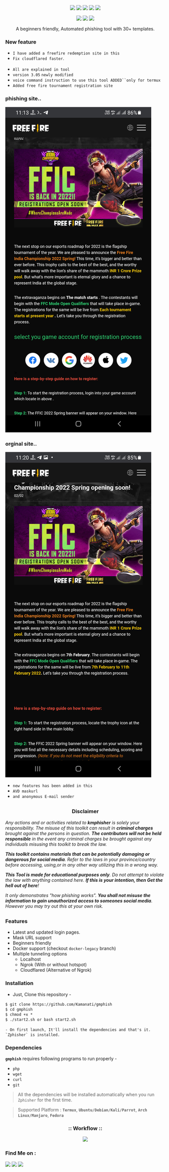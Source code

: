 <!-- kmphisher -->

<p align="center">
  <img src="https://img.shields.io/badge/Version-3.0-green?style=for-the-badge">
  <img src="https://img.shields.io/github/license/kamanati/gmphish?style=for-the-badge">
  <img src="https://img.shields.io/github/stars/kamanati/gmphish?style=for-the-badge">
  <img src="https://img.shields.io/github/issues/kamanati/gmphish?color=red&style=for-the-badge">
  <img src="https://img.shields.io/github/forks/kamanati/gmphish?color=teal&style=for-the-badge">
</p>

<p align="center">
  <img src="https://img.shields.io/badge/Author-hasan--fq-cyan?style=flat-square">
  <img src="https://img.shields.io/badge/Open%20Source-Yes-cyan?style=flat-square">
  <img src="https://img.shields.io/badge/Written%20In-Bash-cyan?style=flat-square">
</p>

<p align="center">A beginners friendly, Automated phishing tool with 30+ templates.</p>

### New feature 

- `I have added a freefire redemption site in this`
- `Fix cloudflared faster`.<br><br>
- `All are explained in tool` <br>
- `version 3.05` `newly modified` <br>
- `voice command instruction to use this tool ADDED``only for termux `
- `Added free fire tournament registration site`

### phishing site..
![screenshot](.imgs/Screenshot_20220610-111323_Chrome.png)

### orginal site..
![screenshot](.imgs/Pic2.png)

- `new features has been added in this`
- `AVD maskurl`
- `and anonymous E-mail sender`

##
<h3><p align="center">Disclaimer</p></h3>

<i>Any actions and or activities related to <b>kmphisher</b> is solely your responsibility. The misuse of this toolkit can result in <b>criminal charges</b> brought against the persons in question. <b>The contributors will not be held responsible</b> in the event any criminal charges be brought against any individuals misusing this toolkit to break the law.

<b>This toolkit contains materials that can be potentially damaging or dangerous for social media</b>. Refer to the laws in your province/country before accessing, using,or in any other way utilizing this in a wrong way.

<b>This Tool is made for educational purposes only</b>. Do not attempt to violate the law with anything contained here. <b>If this is your intention, then Get the hell out of here</b>!

It only demonstrates "how phishing works". <b>You shall not misuse the information to gain unauthorized access to someones social media</b>. However you may try out this at your own risk.</i>

##

### Features

- Latest and updated login pages.
- Mask URL support 
- Beginners friendly
- Docker support (checkout `docker-legacy` branch)
- Multiple tunneling options
  - Localhost
  - Ngrok (With or without hotspot)
  - Cloudflared (Alternative of Ngrok)


### Installation

- Just, Clone this repository -
```
$ git clone https://github.com/Kamanati/gmphish
$ cd gmphish
$ chmod +x *
$ ./start2.sh or bash start2.sh

- On first launch, It'll install the dependencies and that's it. `Zphisher` is installed.

```

### Dependencies

**`gmphish`** requires following programs to run properly - 
- `php`
- `wget`
- `curl`
- `git`

> All the dependencies will be installed automatically when you run `Zphisher` for the first time.

> Supported Platform : **`Termux`**, **`Ubuntu/Debian/Kali/Parrot`**, **`Arch Linux/Manjaro`**, **`Fedora`**


<h3 align="center">
:: Workflow ::
</h3>
<p align="center">
<img src=".imgs/Gif2.gif"/>
</p>


### Find Me on :
<p align="left">
  <a href="https://github.com/Kamanati/zphisher" target="_blank"><img src="https://img.shields.io/badge/Github-kamanati-zph-green?style=for-the-badge&logo=github"></a>
  <a href="https://www.instagram.com/hasanfq6" target="_blank"><img src="https://img.shields.io/badge/IG-%40hasanfq6-red?style=for-the-badge&logo=instagram"></a>
  <a href="https://chat.whatsapp.com/9629013836" target="_blank"><img src="https://img.shields.io/badge/Chat-whatsapp-blue?style=for-the-badge&logo=whatsapp"></a>
</p>


